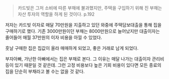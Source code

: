 > 카드빚은 그저 소비에 따른 부채에 불과했지만, 주택을 구입하기 위해 진 부채는 자산 투자의 역할을 하게 된 것이다. p.192

저자는 카드빚 이자로 매달 70만원을 지출하고 있던 와중에 주택담보대출을 통해 집을 구매하기로 했다. 기존 3000만원이던 부채는 8000만원으로 늘어났지만 대출이자는 줄어들어 매월 37만원의 이자 비용을 아낄 수 있었다.

훗날 구매한 집은 집값이 올라 매매하게 되었고, 좋은 거래로 남게 되었다.

부자아빠, 가난한 아빠에서는 집은 부채로 본다. 그 이유는 매달 나가는 대출이자 관리비 등이 있기 때문일 것 같은데. 그런 고정 비용보다 높은 기회 비용이 있다면 모든 종료의 집을 단순히 부채라고 볼 수는 없을 것 같다.